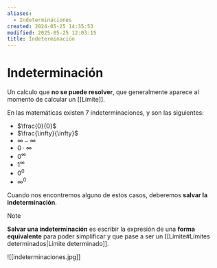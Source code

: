 ```yaml
---
aliases:
  - Indeterminaciones
created: 2024-05-25 14:35:53
modified: 2025-05-25 12:03:15
title: Indeterminación
---
```


# Indeterminación

Un calculo que **no se puede resolver**, que generalmente aparece al momento de calcular un [[Límite]].

En las matemáticas existen 7 indeterminaciones, y son las siguientes:

- $\frac{0}{0}$
- $\frac{\infty}{\infty}$
- $\infty - \infty$
- $0 \cdot \infty$
- $0^\infty$
- $1^\infty$
- $0^0$
- $\infty^0$

Cuando nos encontremos alguno de estos casos, deberemos **salvar la indeterminación**.

> [!note]
> **Salvar una indeterminación** es escribir la expresión de una **forma equivalente** para poder simplificar y que pase a ser un [[Límite#Límites determinados|Límite determinado]].

![[indeterminaciones.jpg]]
